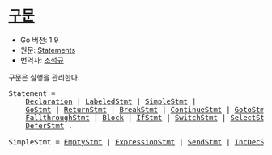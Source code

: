 # [구문](#statements)

* Go 버전: 1.9
* 원문: [Statements](https://golang.org/ref/spec#Statements)
* 번역자: [조석규](@ezaurum)

구문은 실행을 관리한다.

<pre>
<a id="Statement">Statement</a> =
	<a href="/Declarations%20and%20scope/#Declaration">Declaration</a> | <a href="/Statements/labeled_statements.html#LabeledStmt">LabeledStmt</a> | <a href="#SimpleStmt">SimpleStmt</a> |
	<a href="/Statements/go_statements.html#GoStmt">GoStmt</a> | <a href="/Statements/return_statements.html#ReturnStmt">ReturnStmt</a> | <a href="/Statements/break_statements.html#BreakStmt">BreakStmt</a> | <a href="/Statements/continue_statements.html#ContinueStmt">ContinueStmt</a> | <a href="/Statements/goto_statements.html#GotoStmt">GotoStmt</a> |
	<a href="/Statements/fallthrough_statements.html#FallthroughStmt">FallthroughStmt</a> | <a href="/Blocks/#Block">Block</a> | <a href="/Statements/if_statements.html#IfStmt">IfStmt</a> | <a href="/Statements/switch_statements.html#SwitchStmt">SwitchStmt</a> | <a href="/Statements/select_statements.html#SelectStmt">SelectStmt</a> | <a href="/Statements/for_statements.html#ForStmt">ForStmt</a> |
	<a href="/Statements/defer_statements.html#DeferStmt">DeferStmt</a> .
&nbsp;
<a id="SimpleStmt">SimpleStmt</a> = <a href="/Statements/empty_statements.html#EmptyStmt">EmptyStmt</a> | <a href="/Statements/expression_statements.html#ExpressionStmt">ExpressionStmt</a> | <a href="/Statements/send_statements.html#SendStmt">SendStmt</a> | <a href="/Statements/incdec_statements.html#IncDecStmt">IncDecStmt</a> | <a href="/Statements/assignments.html#Assignment">Assignment</a> | <a href="/Declarations%20and%20scope/short_variable_declarations.html#ShortVarDecl">ShortVarDecl</a> .
</pre>
